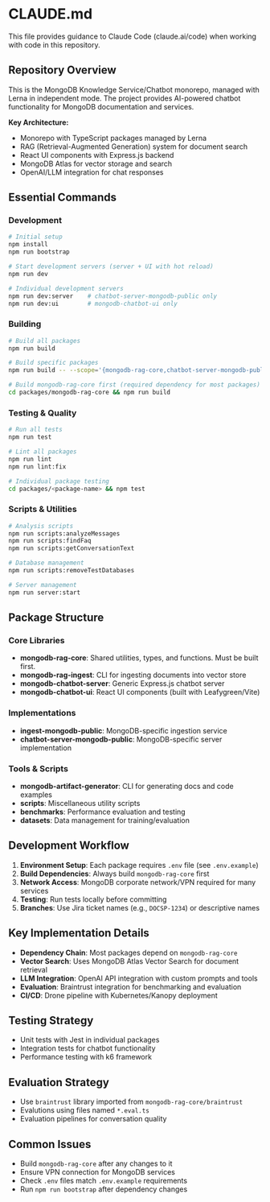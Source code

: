 # CLAUDE.md

This file provides guidance to Claude Code (claude.ai/code) when working with code in this repository.

## Repository Overview

This is the MongoDB Knowledge Service/Chatbot monorepo, managed with Lerna in independent mode. The project provides AI-powered chatbot functionality for MongoDB documentation and services.

**Key Architecture:**
- Monorepo with TypeScript packages managed by Lerna
- RAG (Retrieval-Augmented Generation) system for document search
- React UI components with Express.js backend
- MongoDB Atlas for vector storage and search
- OpenAI/LLM integration for chat responses

## Essential Commands

### Development
```bash
# Initial setup
npm install
npm run bootstrap

# Start development servers (server + UI with hot reload)
npm run dev

# Individual development servers
npm run dev:server    # chatbot-server-mongodb-public only
npm run dev:ui        # mongodb-chatbot-ui only
```

### Building
```bash
# Build all packages
npm run build

# Build specific packages
npm run build -- --scope='{mongodb-rag-core,chatbot-server-mongodb-public}'

# Build mongodb-rag-core first (required dependency for most packages)
cd packages/mongodb-rag-core && npm run build
```

### Testing & Quality
```bash
# Run all tests
npm run test

# Lint all packages
npm run lint
npm run lint:fix

# Individual package testing
cd packages/<package-name> && npm test
```

### Scripts & Utilities
```bash
# Analysis scripts
npm run scripts:analyzeMessages
npm run scripts:findFaq
npm run scripts:getConversationText

# Database management
npm run scripts:removeTestDatabases

# Server management
npm run server:start
```

## Package Structure

### Core Libraries
- **mongodb-rag-core**: Shared utilities, types, and functions. Must be built first.
- **mongodb-rag-ingest**: CLI for ingesting documents into vector store
- **mongodb-chatbot-server**: Generic Express.js chatbot server
- **mongodb-chatbot-ui**: React UI components (built with Leafygreen/Vite)

### Implementations
- **ingest-mongodb-public**: MongoDB-specific ingestion service
- **chatbot-server-mongodb-public**: MongoDB-specific server implementation

### Tools & Scripts
- **mongodb-artifact-generator**: CLI for generating docs and code examples
- **scripts**: Miscellaneous utility scripts
- **benchmarks**: Performance evaluation and testing
- **datasets**: Data management for training/evaluation

## Development Workflow

1. **Environment Setup**: Each package requires `.env` file (see `.env.example`)
2. **Build Dependencies**: Always build `mongodb-rag-core` first
3. **Network Access**: MongoDB corporate network/VPN required for many services
4. **Testing**: Run tests locally before committing
5. **Branches**: Use Jira ticket names (e.g., `DOCSP-1234`) or descriptive names

## Key Implementation Details

- **Dependency Chain**: Most packages depend on `mongodb-rag-core`
- **Vector Search**: Uses MongoDB Atlas Vector Search for document retrieval
- **LLM Integration**: OpenAI API integration with custom prompts and tools
- **Evaluation**: Braintrust integration for benchmarking and evaluation
- **CI/CD**: Drone pipeline with Kubernetes/Kanopy deployment

## Testing Strategy

- Unit tests with Jest in individual packages
- Integration tests for chatbot functionality
- Performance testing with k6 framework

## Evaluation Strategy
- Use `braintrust` library imported from `mongodb-rag-core/braintrust`
- Evalutions using files named `*.eval.ts`
- Evaluation pipelines for conversation quality

## Common Issues

- Build `mongodb-rag-core` after any changes to it
- Ensure VPN connection for MongoDB services
- Check `.env` files match `.env.example` requirements
- Run `npm run bootstrap` after dependency changes